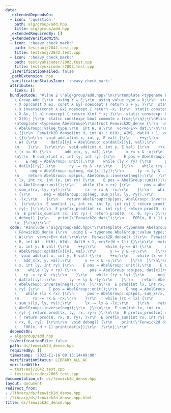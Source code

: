 ```yaml
---
data:
  _extendedDependsOn:
  - icon: ':question:'
    path: alg/group/add.hpp
    title: alg/group/add.hpp
  _extendedRequiredBy: []
  _extendedVerifiedWith:
  - icon: ':heavy_check_mark:'
    path: test/aoj/2842.test.cpp
    title: test/aoj/2842.test.cpp
  - icon: ':heavy_check_mark:'
    path: test/yukicoder/2003.test.cpp
    title: test/yukicoder/2003.test.cpp
  _isVerificationFailed: false
  _pathExtension: hpp
  _verificationStatusIcon: ':heavy_check_mark:'
  attributes:
    links: []
  bundledCode: "#line 2 \"alg/group/add.hpp\"\n\r\ntemplate <typename E>\r\nstruct\
    \ Group_Add {\r\n  using X = E;\r\n  using value_type = X;\r\n  static constexpr\
    \ X op(const X &x, const X &y) noexcept { return x + y; }\r\n  static constexpr\
    \ X inverse(const X &x) noexcept { return -x; }\r\n  static constexpr X power(const\
    \ X &x, ll n) noexcept { return X(n) * x; }\r\n  static constexpr X unit() { return\
    \ X(0); }\r\n  static constexpr bool commute = true;\r\n};\r\n#line 2 \"ds/fenwick2d_dense.hpp\"\
    \ntemplate <typename AbelGroup>\r\nstruct Fenwick2D_dense {\r\n  using E = typename\
    \ AbelGroup::value_type;\r\n  int H, W;\r\n  vc<vc<E>> dat;\r\n\r\n  Fenwick2D_dense()\
    \ {}\r\n  Fenwick2D_dense(int H, int W) : H(H), W(W), dat(H + 1, vc<E>(W + 1))\
    \ {}\r\n\r\n  void add_x(int x, int y, E val) {\r\n    ++y;\r\n    while (y <=\
    \ W) {\r\n      dat[x][y] = AbelGroup::op(dat[x][y], val);\r\n      y += y & -y;\r\
    \n    }\r\n  }\r\n\r\n  void add(int x, int y, E val) {\r\n    ++x;\r\n    while\
    \ (x <= H) {\r\n      add_x(x, y, val);\r\n      x += x & -x;\r\n    }\r\n  }\r\
    \n\r\n  E sum_x(int x, int ly, int ry) {\r\n    E pos = AbelGroup::unit();\r\n\
    \    E neg = AbelGroup::unit();\r\n    while (ly < ry) {\r\n      pos = AbelGroup::op(pos,\
    \ dat[x][ry]);\r\n      ry -= ry & -ry;\r\n    }\r\n    while (ry < ly) {\r\n\
    \      neg = AbelGroup::op(neg, dat[x][ly]);\r\n      ly -= ly & -ly;\r\n    }\r\
    \n    return AbelGroup::op(pos, AbelGroup::inverse(neg));\r\n  }\r\n\r\n  E prod(int\
    \ lx, int rx, int ly, int ry) {\r\n    E pos = AbelGroup::unit();\r\n    E neg\
    \ = AbelGroup::unit();\r\n    while (lx < rx) {\r\n      pos = AbelGroup::op(pos,\
    \ sum_x(rx, ly, ry));\r\n      rx -= rx & -rx;\r\n    }\r\n    while (rx < lx)\
    \ {\r\n      neg = AbelGroup::op(neg, sum_x(lx, ly, ry));\r\n      lx -= lx &\
    \ -lx;\r\n    }\r\n    return AbelGroup::op(pos, AbelGroup::inverse(neg));\r\n\
    \  }\r\n\r\n  E sum(int lx, int rx, int ly, int ry) { return prod(lx, ly, rx,\
    \ ry); }\r\n\r\n  E prefix_prod(int rx, int ry) { return prod(0, rx, 0, ry); }\r\
    \n  E prefix_sum(int rx, int ry) { return prod(0, rx, 0, ry); }\r\n\r\n  void\
    \ debug() {\r\n    print(\"Fenwick2d dat\");\r\n    FOR(x, H + 1) print(dat[x]);\r\
    \n  }\r\n};\r\n"
  code: "#include \"alg/group/add.hpp\"\r\ntemplate <typename AbelGroup>\r\nstruct\
    \ Fenwick2D_dense {\r\n  using E = typename AbelGroup::value_type;\r\n  int H,\
    \ W;\r\n  vc<vc<E>> dat;\r\n\r\n  Fenwick2D_dense() {}\r\n  Fenwick2D_dense(int\
    \ H, int W) : H(H), W(W), dat(H + 1, vc<E>(W + 1)) {}\r\n\r\n  void add_x(int\
    \ x, int y, E val) {\r\n    ++y;\r\n    while (y <= W) {\r\n      dat[x][y] =\
    \ AbelGroup::op(dat[x][y], val);\r\n      y += y & -y;\r\n    }\r\n  }\r\n\r\n\
    \  void add(int x, int y, E val) {\r\n    ++x;\r\n    while (x <= H) {\r\n   \
    \   add_x(x, y, val);\r\n      x += x & -x;\r\n    }\r\n  }\r\n\r\n  E sum_x(int\
    \ x, int ly, int ry) {\r\n    E pos = AbelGroup::unit();\r\n    E neg = AbelGroup::unit();\r\
    \n    while (ly < ry) {\r\n      pos = AbelGroup::op(pos, dat[x][ry]);\r\n   \
    \   ry -= ry & -ry;\r\n    }\r\n    while (ry < ly) {\r\n      neg = AbelGroup::op(neg,\
    \ dat[x][ly]);\r\n      ly -= ly & -ly;\r\n    }\r\n    return AbelGroup::op(pos,\
    \ AbelGroup::inverse(neg));\r\n  }\r\n\r\n  E prod(int lx, int rx, int ly, int\
    \ ry) {\r\n    E pos = AbelGroup::unit();\r\n    E neg = AbelGroup::unit();\r\n\
    \    while (lx < rx) {\r\n      pos = AbelGroup::op(pos, sum_x(rx, ly, ry));\r\
    \n      rx -= rx & -rx;\r\n    }\r\n    while (rx < lx) {\r\n      neg = AbelGroup::op(neg,\
    \ sum_x(lx, ly, ry));\r\n      lx -= lx & -lx;\r\n    }\r\n    return AbelGroup::op(pos,\
    \ AbelGroup::inverse(neg));\r\n  }\r\n\r\n  E sum(int lx, int rx, int ly, int\
    \ ry) { return prod(lx, ly, rx, ry); }\r\n\r\n  E prefix_prod(int rx, int ry)\
    \ { return prod(0, rx, 0, ry); }\r\n  E prefix_sum(int rx, int ry) { return prod(0,\
    \ rx, 0, ry); }\r\n\r\n  void debug() {\r\n    print(\"Fenwick2d dat\");\r\n \
    \   FOR(x, H + 1) print(dat[x]);\r\n  }\r\n};\r\n"
  dependsOn:
  - alg/group/add.hpp
  isVerificationFile: false
  path: ds/fenwick2d_dense.hpp
  requiredBy: []
  timestamp: '2022-11-16 00:15:14+09:00'
  verificationStatus: LIBRARY_ALL_AC
  verifiedWith:
  - test/aoj/2842.test.cpp
  - test/yukicoder/2003.test.cpp
documentation_of: ds/fenwick2d_dense.hpp
layout: document
redirect_from:
- /library/ds/fenwick2d_dense.hpp
- /library/ds/fenwick2d_dense.hpp.html
title: ds/fenwick2d_dense.hpp
---
```

